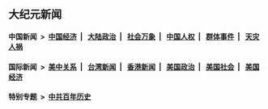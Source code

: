 ## 大纪元新闻

#### 中国新闻 &nbsp;>&nbsp; [中国经济](indexes/ncid283/README.md?04100045) &nbsp;| &nbsp; [大陆政治](indexes/ncid277/README.md?04100045) &nbsp;| &nbsp; [社会万象](indexes/ncid282/README.md?04100045) &nbsp;| &nbsp; [中国人权](indexes/ncid278/README.md?04100045) &nbsp;| &nbsp; [群体事件](indexes/ncid279/README.md?04100045) &nbsp;| &nbsp; [天灾人祸](indexes/ncid280/README.md?04100045)

#### 国际新闻 &nbsp;>&nbsp; [美中关系](indexes/nf1412576/README.md?04100045) &nbsp;| &nbsp; [台湾新闻](indexes/ncid1349361/README.md?04100045) &nbsp;| &nbsp; [香港新闻](indexes/ncid1349362/README.md?04100045) &nbsp;| &nbsp; [美国政治](indexes/ncid1078159/README.md?04100045) &nbsp;| &nbsp; [美国社会](indexes/ncid1078160/README.md?04100045) &nbsp;| &nbsp; [美国经济](indexes/ncid1078158/README.md?04100045)

#### 特别专题 &nbsp;>&nbsp; [中共百年历史](https://github.com/epoch-news/epoch-special/blob/master/README.md?04100045)  
